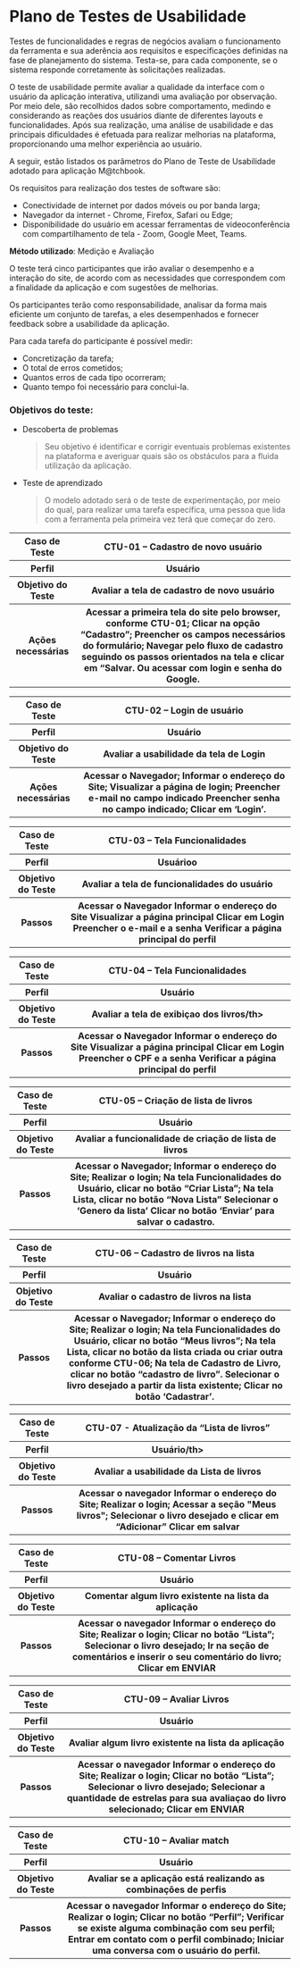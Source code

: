 # Plano de Testes de Usabilidade

Testes de funcionalidades e regras de negócios avaliam o funcionamento da ferramenta e sua aderência aos requisitos e especificações definidas na fase de planejamento do sistema. Testa-se, para cada componente, se o sistema responde corretamente às solicitações realizadas.

O teste de usabilidade permite avaliar a qualidade da interface com o usuário da aplicação interativa, utilizandi uma avaliação por observação. Por meio dele, são recolhidos dados sobre comportamento, medindo e considerando as reações dos usuários diante de diferentes layouts e funcionalidades. Após sua realização, uma análise de usabilidade e das principais dificuldades é efetuada para realizar melhorias na plataforma, proporcionando uma melhor experiência ao usuário.


A seguir, estão listados os parâmetros do Plano de Teste de Usabilidade adotado para aplicação M@tchbook.

Os requisitos para realização dos testes de software são:

- Conectividade de internet por dados móveis ou por banda larga;
- Navegador da internet - Chrome, Firefox, Safari ou Edge;
- Disponibilidade do usuário em acessar ferramentas de videoconferência com compartilhamento de tela - Zoom, Google Meet, Teams.


**Método utilizado**: Medição e Avaliação

O teste terá cinco participantes que irão avaliar o desempenho e a interação do site, de acordo com as necessidades que correspondem com a finalidade da aplicação e com sugestões de melhorias.

Os participantes terão como responsabilidade, analisar da forma mais eficiente um conjunto de tarefas, a eles desempenhados e fornecer feedback sobre a usabilidade da aplicação.



Para cada tarefa do participante é possível medir:

- Concretização da tarefa;
- O total de erros cometidos;
- Quantos erros de cada tipo ocorreram;
- Quanto tempo foi necessário para conclui-la.

### Objetivos do teste:

- Descoberta de problemas
  > Seu objetivo é identificar e corrigir eventuais problemas existentes na plataforma e averiguar quais são os obstáculos para a fluida utilização da aplicação.
- Teste de aprendizado
  > O modelo adotado será o de teste de experimentação, por meio do qual, para realizar uma tarefa específica, uma pessoa que lida com a ferramenta pela primeira vez terá que começar do zero.

<table>
 <tr><th>Caso de Teste</th>
 <th>CTU-01 – Cadastro de novo usuário</th></tr>
 <tr><th>Perfil</th>
 <th>Usuário</th></tr>
 <tr><th>Objetivo do Teste</th>
 <th>Avaliar a tela de cadastro de novo usuário</th></tr>
 <tr><th>Ações necessárias</th>
 <th>Acessar a primeira tela do site pelo browser, conforme CTU-01;
 Clicar na opção “Cadastro”;
 Preencher os campos necessários do formulário;
 Navegar pelo fluxo de cadastro seguindo os passos orientados na tela e clicar em “Salvar.
 Ou acessar com login e senha do Google.</th></tr>
</table>

<table>
 <tr><th>Caso de Teste</th>
 <th>CTU-02 – Login de usuário</th></tr>
 <tr><th>Perfil</th>
 <th>Usuário</th></tr>
 <tr><th>Objetivo do Teste</th>
 <th>Avaliar a usabilidade da tela de Login</th></tr>
 <tr><th>Ações necessárias</th>
 <th>Acessar o Navegador;
 Informar o endereço do Site;
 Visualizar a página de login;
 Preencher e-mail no campo indicado
 Preencher senha no campo indicado;
 Clicar em ‘Login’.</th></tr>
</table>

<table>
 <tr><th>Caso de Teste</th>
<th>CTU-03 – Tela Funcionalidades</th></tr>
<tr><th>Perfil</th>
<th>Usuárioo</th></tr>
<tr><th>Objetivo do Teste</th>
<th>Avaliar a tela de funcionalidades do usuário</th></tr>
 <tr><th>Passos</th>
<th>Acessar o Navegador
Informar o endereço do Site
Visualizar a página principal
Clicar em Login
Preencher o e-mail e a senha
Verificar a página principal do perfil</th></tr>
</table>

<table>
<tr><th>Caso de Teste</th>
<th>CTU-04 – Tela Funcionalidades</th></tr>
<tr><th>Perfil</th>
<th>Usuário</th></tr>
<tr><th>Objetivo do Teste</th>
<th>Avaliar a tela de exibiçao dos livros/th></tr>
<tr><th>Passos</th>
<th>Acessar o Navegador
Informar o endereço do Site
  Visualizar a página principal
Clicar em Login
Preencher o CPF e a senha
Verificar a página principal do perfil</th></tr>
 </table>

<table>
<tr><th>Caso de Teste</th>
<th>CTU-05 – Criação de lista de livros</th></tr>
<tr><th>Perfil</th>
<th>Usuário</th></tr>
<tr><th>Objetivo do Teste</th>
<th>Avaliar a funcionalidade de criação de lista de livros</th></tr>
<tr><th>Passos</th>
<th>Acessar o Navegador;
Informar o endereço do Site;
Realizar o login;
Na tela Funcionalidades do Usuário, clicar no botão “Criar Lista”;
Na tela Lista, clicar no botão “Nova Lista”
Selecionar o ‘Genero da lista’
Clicar no botão ‘Enviar’ para salvar o cadastro.</th></tr>
</table>

<table>
<tr><th>Caso de Teste</th>
<th>CTU-06 – Cadastro de livros na lista</th></tr>
<tr><th>Perfil</th>
<th>Usuário</th></tr>
<tr><th>Objetivo do Teste</th>
<th>Avaliar o cadastro de livros na lista</th></tr>
<tr><th>Passos</th>
<th>Acessar o Navegador;
Informar o endereço do Site;
Realizar o login;
Na tela Funcionalidades do Usuário, clicar no botão “Meus livros”;
Na tela Lista, clicar no botão da lista criada ou criar outra conforme CTU-06;
Na tela de Cadastro de Livro, clicar no botão “cadastro de livro”.
Selecionar o livro desejado a partir da lista existente;
Clicar no botão ‘Cadastrar’.</th></tr>
 </table>

<table>
<tr><th>Caso de Teste</th>
<th>CTU-07 - Atualização da “Lista de livros”</th></tr>
<tr><th>Perfil</th>
<th>Usuário/th></tr>
<tr><th>Objetivo do Teste</th>
<th>Avaliar a usabilidade da Lista de livros</th></tr>
<tr><th>Passos</th>
<th>Acessar o navegador
Informar o endereço do Site;
Realizar o login;
Acessar a seção "Meus livros";
Selecionar o livro desejado e clicar em “Adicionar”
Clicar em salvar</th></tr>
 </table>

<table>
<tr><th>Caso de Teste</th>
<th>CTU-08 – Comentar Livros</th></tr>
<tr><th>Perfil</th>
<th>Usuário</th></tr>
<tr><th>Objetivo do Teste</th>
<th>Comentar algum livro existente na lista da aplicação</th></tr>
<tr><th> Passos</th>
<th>Acessar o navegador
Informar o endereço do Site;
Realizar o login;
Clicar no botão “Lista”;
Selecionar o livro desejado;
Ir na seção de comentários e inserir o seu comentário do livro;
Clicar em ENVIAR</th></tr>
 </table>
 
<table>
<tr><th>Caso de Teste</th>
<th>CTU-09 – Avaliar Livros</th></tr>
<tr><th>Perfil</th>
<th>Usuário</th></tr>
<tr><th>Objetivo do Teste</th>
<th>Avaliar algum livro existente na lista da aplicação</th></tr>
<tr><th> Passos</th>
<th>Acessar o navegador
Informar o endereço do Site;
Realizar o login;
Clicar no botão “Lista”;
Selecionar o livro desejado;
Selecionar a quantidade de estrelas para sua avaliaçao do livro selecionado;
Clicar em ENVIAR</th></tr>
</table>

<table>
<tr><th>Caso de Teste</th>
<th>CTU-10 – Avaliar match</th></tr>
<tr><th>Perfil</th>
<th>Usuário</th></tr>
<tr><th>Objetivo do Teste</th>
<th>Avaliar se a aplicação está realizando as combinações de perfis</th></tr>
<tr><th> Passos</th>
<th>Acessar o navegador
Informar o endereço do Site;
Realizar o login;
Clicar no botão “Perfil”;
Verificar se existe alguma combinação com seu perfil;
Entrar em contato com o perfil combinado;
Iniciar uma conversa com o usuário do perfil.</th></tr>
</table>


